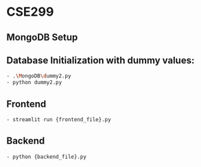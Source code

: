# CSE299

## MongoDB Setup

## **Database Initialization with dummy values**:
   ```bash
   - .\MongoDB\dummy2.py
   - python dummy2.py
   ```

## Frontend

```bash
- streamlit run {frontend_file}.py
```

## Backend

```bash
- python {backend_file}.py
```



